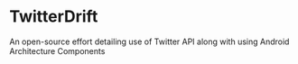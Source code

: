 # TwitterDrift
An open-source effort detailing use of Twitter API along with using Android Architecture Components
